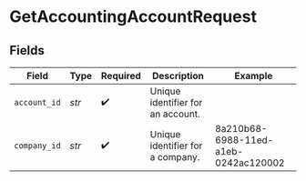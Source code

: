 # GetAccountingAccountRequest


## Fields

| Field                                | Type                                 | Required                             | Description                          | Example                              |
| ------------------------------------ | ------------------------------------ | ------------------------------------ | ------------------------------------ | ------------------------------------ |
| `account_id`                         | *str*                                | :heavy_check_mark:                   | Unique identifier for an account.    |                                      |
| `company_id`                         | *str*                                | :heavy_check_mark:                   | Unique identifier for a company.     | 8a210b68-6988-11ed-a1eb-0242ac120002 |